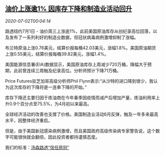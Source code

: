 <!--1593649399000-->
[油价上涨逾1% 因库存下降和制造业活动回升](https://cn.reuters.com/article/global-oil-0701-wedn-idCNKBS24300B)
------

<div><i>2020-07-02T00:04:14</i></div><div class="StandardArticleBody_body"><p>路透纽约7月1日 - 油价周三上涨逾1%，此前美国原油库存从创纪录高位回落，以及发布了一系列利好的制造业数据，但冠状病毒病例激增抑制了涨幅。 </p><p>布兰特原油上涨0.76美元，结算价报每桶42.03美元，涨幅1.8%。美国原油期货上涨0.55美元，结算价报每桶39.82美元，涨幅1.4%。 </p><p>美国能源信息署(EIA)数据显示，美国原油库存上周减少720万桶，降幅大于预期，此前曾连续三周触及纪录高位。分析师预计下降71万桶。 </p><p>Price Futures驻芝加哥高级分析师Phil Flynn表示:“从沙特的进口降到很少，我认为这次库存的下降将是一连串下降的开始。” </p><p>库存下降还主要归因于炼油商在今年春季因疫情而减产后增加产量，炼油利用率上升0.9个百分点至75.5%，为4月初以来最高。 </p><p>全球经济活动的改善也支撑了价格。美国制造业活动6月反弹，触及一年多来最高水平，因整体经济重启。 </p><p>但是，由于美国新冠感染病例激增，而且美国政府高级传染病专家警告说，这个数字可能很快就会翻倍，因此投资者都持谨慎态度。</p><div class="StandardArticleBody_trustBadgeContainer"><span class="StandardArticleBody_trustBadgeTitle">我们的标准：</span><span class="trustBadgeUrl"><a href="https://www.thomsonreuters.cn/content/dam/openweb/documents/pdf/china/brochures/about-us-1.pdf">汤森路透“信任原则”</a></span></div></div>
